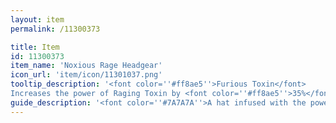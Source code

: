 ```yaml
---
layout: item
permalink: /11300373

title: Item
id: 11300373
item_name: 'Noxious Rage Headgear'
icon_url: 'item/icon/11301037.png'
tooltip_description: '<font color=''#ff8ae5''>Furious Toxin</font>
Increases the power of Raging Toxin by <font color=''#ff8ae5''>35%</font>.</font>'
guide_description: '<font color=''#7A7A7A''>A hat infused with the power of the Land of Darkness, where battles never cease. It''s filled with the power of malice and boosts toxic strength.</font>'
---
```

